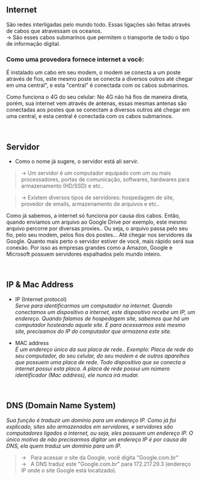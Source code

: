 ## Internet 
São redes interligadas pelo mundo todo.
Essas ligações são feitas através de cabos que atravessam os oceanos.
</br>-> São esses cabos submarinos que permitem o transporte de todo o tipo de informação digital.

### Como uma provedora fornece internet a você: 
É instalado um cabo em seu modem, o modem se conecta a um poste através de fios, este mesmo poste se conecta a diversos outros 
até chegar em uma central", e esta "central" é conectada com os cabos submarinos.

Como funciona o 4G do seu celular:
No 4G não há fios de maneira direta, porém, sua internet vem através de antenas, essas mesmas antenas são conectadas aos postes 
que se conectam a diversos outros até chegar em uma central, e esta central é conectada com os cabos submarinos.

</br>

## Servidor
- Como o nome já sugere, o servidor está ali servir. 
> -> Um servidor é um computador equipado com um ou mais processadores, portas de comunicação, softwares, hardwares para armazenamento (HD/SSD) e etc.. </br> 

> -> Existem diversos tipos de servidores: hospedagem de site, provedor de emails, armazenamento de arquivos e etc..   

Como já sabemos, a internet só funciona por causa dos cabos. Então, quando enviamos um arquivo ao Google Drive por exemplo, este mesmo arquivo percorre por diversas proxies..
Ou seja, o arquivo passa pelo seu fio, pelo seu modem, pelos fios dos postes... Até chegar nos servidores da Google.
Quanto mais perto o servidor estiver de você, mais rápido será sua conexão. Por isso as empresas grandes como a Amazon, Google e Microsoft possuem servidores espalhados pelo mundo inteiro. 

</br>

## IP  &  Mac Address

- IP (Internet protocol) </br> 
_Serve para identificarmos um computador na internet. Quando conectamos um dispositivo a internet, este dispositivo recebe um IP, um endereço. Quando falamos de hospedagem site, sabemos que há um computador hosteando aquele site. E para acessarmos este mesmo site, precisamos do IP do computador que armazena este site._

- MAC address </br> 
_É um endereço único da sua placa de rede.. Exemplo: Placa de rede do seu computador, do seu celular, do seu modem e de outros aparelhos que possuem uma placa de rede. Todo dispositivo que se conecta a internet possui esta placa. A placa de rede possui um número identificador (Mac address), ele nunca irá mudar._

</br>

## DNS (Domain Name System) 
_Sua função é traduzir um domínio para um endereço IP. Como já foi explicado, sites são armazenados em servidores, e servidores são computadores ligados a internet, ou seja, eles possuem um endereço IP. O único motivo de não precisarmos digitar um endereço IP é por causa da DNS, ela quem traduz um domínio para um IP._ </br>
> -> &nbsp; Para acessar o site da Google, você digita "Google.com.br" </br>
> -> &nbsp; A DNS traduz este "Google.com.br" para 172.217.29.3 (endereço IP onde o site Google está localizado). 

